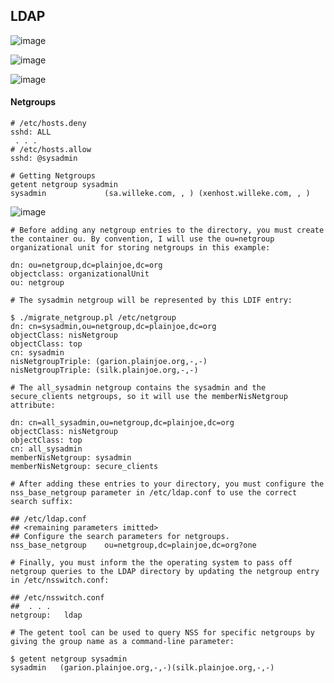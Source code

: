 ## LDAP
![image](https://user-images.githubusercontent.com/12431831/74765150-0bd9df80-52a9-11ea-9b5b-4ade1f4d2e12.png)

![image](https://user-images.githubusercontent.com/12431831/74765213-2613bd80-52a9-11ea-8e7b-3fd69560b417.png)


![image](https://user-images.githubusercontent.com/12431831/74765326-578c8900-52a9-11ea-98d0-ce7380e36912.png)


#### Netgroups
```
# /etc/hosts.deny
sshd: ALL
 . . . 
# /etc/hosts.allow
sshd: @sysadmin

# Getting Netgroups
getent netgroup sysadmin
sysadmin             (sa.willeke.com, , ) (xenhost.willeke.com, , )
```


![image](https://user-images.githubusercontent.com/12431831/74765489-b3571200-52a9-11ea-9547-e2cffbf0e228.png)

```
# Before adding any netgroup entries to the directory, you must create the container ou. By convention, I will use the ou=netgroup organizational unit for storing netgroups in this example:

dn: ou=netgroup,dc=plainjoe,dc=org
objectclass: organizationalUnit
ou: netgroup

# The sysadmin netgroup will be represented by this LDIF entry:

$ ./migrate_netgroup.pl /etc/netgroup 
dn: cn=sysadmin,ou=netgroup,dc=plainjoe,dc=org
objectClass: nisNetgroup
objectClass: top
cn: sysadmin
nisNetgroupTriple: (garion.plainjoe.org,-,-)
nisNetgroupTriple: (silk.plainjoe.org,-,-)

# The all_sysadmin netgroup contains the sysadmin and the secure_clients netgroups, so it will use the memberNisNetgroup attribute:

dn: cn=all_sysadmin,ou=netgroup,dc=plainjoe,dc=org
objectClass: nisNetgroup
objectClass: top
cn: all_sysadmin
memberNisNetgroup: sysadmin
memberNisNetgroup: secure_clients

# After adding these entries to your directory, you must configure the nss_base_netgroup parameter in /etc/ldap.conf to use the correct search suffix:

## /etc/ldap.conf
## <remaining parameters imitted>
## Configure the search parameters for netgroups.
nss_base_netgroup    ou=netgroup,dc=plainjoe,dc=org?one

# Finally, you must inform the the operating system to pass off netgroup queries to the LDAP directory by updating the netgroup entry in /etc/nsswitch.conf:

## /etc/nsswitch.conf
##  . . . 
netgroup:   ldap

# The getent tool can be used to query NSS for specific netgroups by giving the group name as a command-line parameter:

$ getent netgroup sysadmin 
sysadmin   (garion.plainjoe.org,-,-)(silk.plainjoe.org,-,-)
```

